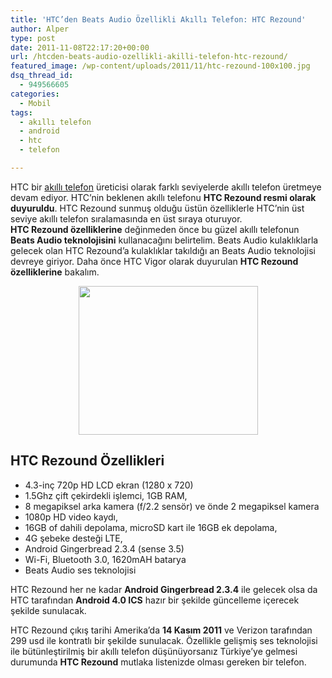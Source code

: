 ```yaml
---
title: 'HTC’den Beats Audio Özellikli Akıllı Telefon: HTC Rezound'
author: Alper
type: post
date: 2011-11-08T22:17:20+00:00
url: /htcden-beats-audio-ozellikli-akilli-telefon-htc-rezound/
featured_image: /wp-content/uploads/2011/11/htc-rezound-100x100.jpg
dsq_thread_id:
  - 949566605
categories:
  - Mobil
tags:
  - akıllı telefon
  - android
  - htc
  - telefon

---
```

HTC bir [akıllı telefon][1] üreticisi olarak farklı seviyelerde akıllı telefon üretmeye devam ediyor. HTC&#8217;nin beklenen akıllı telefonu **HTC Rezound resmi olarak duyuruldu**. HTC Rezound sunmuş olduğu üstün özelliklerle HTC&#8217;nin üst seviye akıllı telefon sıralamasında en üst sıraya oturuyor.  
**HTC Rezound özelliklerine** değinmeden önce bu güzel akıllı telefonun **Beats Audio teknolojisini** kullanacağını belirtelim. Beats Audio kulaklıklarla gelecek olan HTC Rezound&#8217;a kulaklıklar takıldığı an Beats Audio teknolojisi devreye giriyor. Daha önce HTC Vigor olarak duyurulan **HTC Rezound özelliklerine** bakalım.

<p style="text-align: center;">
  <img class="size-full wp-image-7072 aligncenter" title="htc-rezound" src="https://www.murekkep.org/wp-content/uploads/2011/11/htc-rezound.jpg" alt="" width="287" height="238" />
</p>

## HTC Rezound Özellikleri

  * 4.3-inç 720p HD LCD ekran (1280 x 720)
  * 1.5Ghz çift çekirdekli işlemci, 1GB RAM,
  * 8 megapiksel arka kamera (f/2.2 sensör) ve önde 2 megapiksel kamera
  * 1080p HD video kaydı,
  * 16GB of dahili depolama, microSD kart ile 16GB ek depolama,
  * 4G şebeke desteği LTE,
  * Android Gingerbread 2.3.4 (sense 3.5)
  * Wi-Fi, Bluetooth 3.0, 1620mAH batarya
  * Beats Audio ses teknolojisi

HTC Rezound her ne kadar **Android Gingerbread 2.3.4** ile gelecek olsa da HTC tarafından **Android 4.0 ICS** hazır bir şekilde güncelleme içerecek şekilde sunulacak.

HTC Rezound çıkış tarihi Amerika&#8217;da **14 Kasım 2011** ve Verizon tarafından 299 usd ile kontratlı bir şekilde sunulacak. Özellikle gelişmiş ses teknolojisi ile bütünleştirilmiş bir akıllı telefon düşünüyorsanız Türkiye&#8217;ye gelmesi durumunda **HTC Rezound** mutlaka listenizde olması gereken bir telefon.

 [1]: https://www.murekkep.org/etiket/akilli-telefon "akıllı telefon"